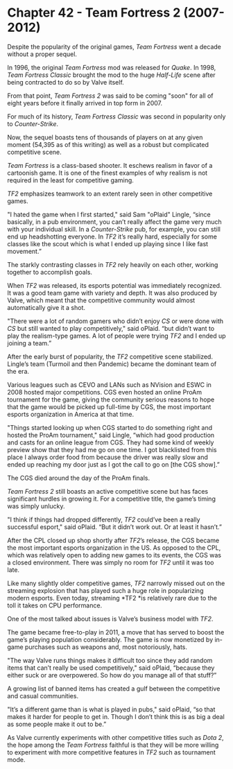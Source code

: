 # Chapter 42 - Team Fortress 2 (2007-2012)

Despite the popularity of the original games, *Team Fortress* went a decade without a proper sequel.

In 1996, the original *Team Fortress* mod was released for *Quake*. In 1998, *Team Fortress Classic* brought the mod to the huge *Half-Life* scene after being contracted to do so by Valve itself.

From that point, *Team Fortress 2* was said to be coming "soon" for all of eight years before it finally arrived in top form in 2007.

For much of its history, *Team Fortress Classic* was second in popularity only to *Counter-Strike*.

Now, the sequel boasts tens of thousands of players on at any given moment (54,395 as of this writing) as well as a robust but complicated competitive scene.

*Team Fortress* is a class-based shooter. It eschews realism in favor of a cartoonish game. It is one of the finest examples of why realism is not required in the least for competitive gaming. 

*TF2* emphasizes teamwork to an extent rarely seen in other competitive games. 

"I hated the game when I first started," said Sam "oPlaid" Lingle, “since basically, in a pub environment, you can’t really affect the game very much with your individual skill. In a *Counter-Strike* pub, for example, you can still end up headshotting everyone. In *TF2* it’s really hard, especially for some classes like the scout which is what I ended up playing since I like fast movement.”

The starkly contrasting classes in *TF2* rely heavily on each other, working together to accomplish goals.

When *TF2* was released, its esports potential was immediately recognized. It was a good team game with variety and depth. It was also produced by Valve, which meant that the competitive community would almost automatically give it a shot.

"There were a lot of random gamers who didn’t enjoy *CS* or were done with *CS* but still wanted to play competitively," said oPlaid. “but didn’t want to play the realism-type games. A lot of people were trying *TF2* and I ended up joining a team.”

After the early burst of popularity, the *TF2* competitive scene stabilized. Lingle’s team (Turmoil and then Pandemic) became the dominant team of the era.

Various leagues such as CEVO and LANs such as NVision and ESWC in 2008 hosted major competitions. CGS even hosted an online ProAm tournament for the game, giving the community serious reasons to hope that the game would be picked up full-time by CGS, the most important esports organization in America at that time.

"Things started looking up when CGS started to do something right and hosted the ProAm tournament," said Lingle, “which had good production and casts for an online league from CGS. They had some kind of weekly preview show that they had me go on one time. I got blacklisted from this place I always order food from because the driver was really slow and ended up reaching my door just as I got the call to go on [the CGS show].”

The CGS died around the day of the ProAm finals.

*Team Fortress 2* still boasts an active competitive scene but has faces significant hurdles in growing it. For a competitive title, the game’s timing was simply unlucky.

"I think if things had dropped differently, *TF2* could’ve been a really successful esport," said oPlaid. “But it didn’t work out. Or at least it hasn’t.”

After the CPL closed up shop shortly after *TF2*’s release, the CGS became the most important esports organization in the US. As opposed to the CPL, which was relatively open to adding new games to its events, the CGS was a closed environment. There was simply no room for *TF2* until it was too late.

Like many slightly older competitive games, *TF2* narrowly missed out on the streaming explosion that has played such a huge role in popularizing modern esports. Even today, streaming *TF2 *is relatively rare due to the toll it takes on CPU performance.

One of the most talked about issues is Valve’s business model with *TF2*.

The game became free-to-play in 2011, a move that has served to boost the game’s playing population considerably. The game is now monetized by in-game purchases such as weapons and, most notoriously, hats.

"The way Valve runs things makes it difficult too since they add random items that can’t really be used competitively," said oPlaid, “because they either suck or are overpowered. So how do you manage all of that stuff?”

A growing list of banned items has created a gulf between the competitive and casual communities.

"It’s a different game than is what is played in pubs," said oPlaid, “so that makes it harder for people to get in. Though I don’t think this is as big a deal as some people make it out to be.”

As Valve currently experiments with other competitive titles such as *Dota 2*, the hope among the *Team Fortress* faithful is that they will be more willing to experiment with more competitive features in *TF2* such as tournament mode.